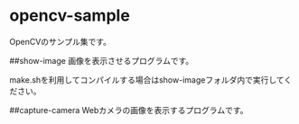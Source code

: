 # opencv-sample
OpenCVのサンプル集です。

##show-image
画像を表示させるプログラムです。

make.shを利用してコンパイルする場合はshow-imageフォルダ内で実行してください。

##capture-camera
Webカメラの画像を表示するプログラムです。
